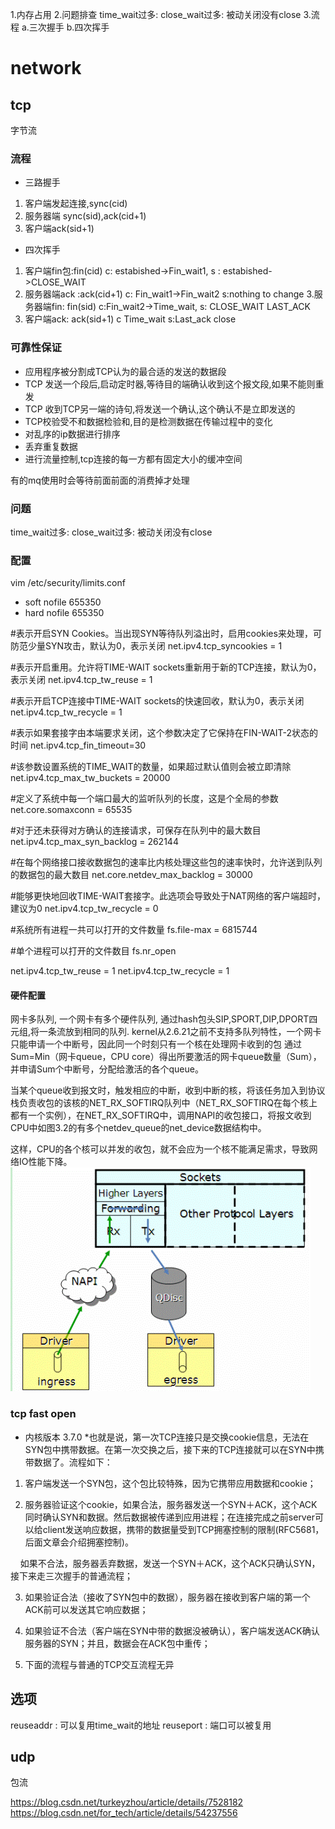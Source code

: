 1.内存占用
2.问题排查
    time_wait过多: 
    close_wait过多: 被动关闭没有close
3.流程
    a.三次握手
    b.四次挥手
# network
## tcp
字节流
### 流程
* 三路握手
1. 客户端发起连接,sync(cid)
2. 服务器端 sync(sid),ack(cid+1)
3. 客户端ack(sid+1)

* 四次挥手
1. 客户端fin包:fin(cid) c: estabished->Fin_wait1, s : estabished->CLOSE_WAIT
2. 服务器端ack :ack(cid+1) c: Fin_wait1->Fin_wait2 s:nothing to change
3.服务器端fin: fin(sid) c:Fin_wait2->Time_wait, s: CLOSE_WAIT LAST_ACK
3. 客户端ack: ack(sid+1) c Time_wait s:Last_ack close

### 可靠性保证
* 应用程序被分割成TCP认为的最合适的发送的数据段
* TCP 发送一个段后,启动定时器,等待目的端确认收到这个报文段,如果不能则重发
* TCP 收到TCP另一端的诗句,将发送一个确认,这个确认不是立即发送的
* TCP校验受不和数据检验和,目的是检测数据在传输过程中的变化
* 对乱序的ip数据进行排序
* 丢弃重复数据
* 进行流量控制,tcp连接的每一方都有固定大小的缓冲空间

有的mq使用时会等待前面前面的消费掉才处理
### 问题
time_wait过多: 
close_wait过多: 被动关闭没有close

### 配置
vim /etc/security/limits.conf

* soft nofile 655350
* hard nofile 655350

#表示开启SYN Cookies。当出现SYN等待队列溢出时，启用cookies来处理，可防范少量SYN攻击，默认为0，表示关闭
net.ipv4.tcp_syncookies = 1

#表示开启重用。允许将TIME-WAIT sockets重新用于新的TCP连接，默认为0，表示关闭
net.ipv4.tcp_tw_reuse = 1

#表示开启TCP连接中TIME-WAIT sockets的快速回收，默认为0，表示关闭
net.ipv4.tcp_tw_recycle = 1

#表示如果套接字由本端要求关闭，这个参数决定了它保持在FIN-WAIT-2状态的时间
net.ipv4.tcp_fin_timeout=30

#该参数设置系统的TIME_WAIT的数量，如果超过默认值则会被立即清除
net.ipv4.tcp_max_tw_buckets = 20000

#定义了系统中每一个端口最大的监听队列的长度，这是个全局的参数
net.core.somaxconn = 65535

#对于还未获得对方确认的连接请求，可保存在队列中的最大数目
net.ipv4.tcp_max_syn_backlog = 262144

#在每个网络接口接收数据包的速率比内核处理这些包的速率快时，允许送到队列的数据包的最大数目
net.core.netdev_max_backlog = 30000

#能够更快地回收TIME-WAIT套接字。此选项会导致处于NAT网络的客户端超时，建议为0
net.ipv4.tcp_tw_recycle = 0

#系统所有进程一共可以打开的文件数量
fs.file-max = 6815744

#单个进程可以打开的文件数目
fs.nr_open

net.ipv4.tcp_tw_reuse = 1
net.ipv4.tcp_tw_recycle = 1

#### 硬件配置
网卡多队列, 一个网卡有多个硬件队列, 通过hash包头SIP,SPORT,DIP,DPORT四元组,将一条流放到相同的队列.
kernel从2.6.21之前不支持多队列特性，一个网卡只能申请一个中断号，因此同一个时刻只有一个核在处理网卡收到的包
通过Sum=Min（网卡queue，CPU core）得出所要激活的网卡queue数量（Sum），并申请Sum个中断号，分配给激活的各个queue。

当某个queue收到报文时，触发相应的中断，收到中断的核，将该任务加入到协议栈负责收包的该核的NET_RX_SOFTIRQ队列中（NET_RX_SOFTIRQ在每个核上都有一个实例），在NET_RX_SOFTIRQ中，调用NAPI的收包接口，将报文收到CPU中如图3.2的有多个netdev_queue的net_device数据结构中。

这样，CPU的各个核可以并发的收包，就不会应为一个核不能满足需求，导致网络IO性能下降。
![](./pic/multi_queue.gif)

### tcp fast open
* 内核版本 3.7.0
*也就是说，第一次TCP连接只是交换cookie信息，无法在SYN包中携带数据。在第一次交换之后，接下来的TCP连接就可以在SYN中携带数据了。流程如下：

1. 客户端发送一个SYN包，这个包比较特殊，因为它携带应用数据和cookie；

2. 服务器验证这个cookie，如果合法，服务器发送一个SYN＋ACK，这个ACK同时确认SYN和数据。然后数据被传递到应用进程；在连接完成之前server可以给client发送响应数据，携带的数据量受到TCP拥塞控制的限制(RFC5681，后面文章会介绍拥塞控制)。

    如果不合法，服务器丢弃数据，发送一个SYN＋ACK，这个ACK只确认SYN，接下来走三次握手的普通流程；

3. 如果验证合法（接收了SYN包中的数据），服务器在接收到客户端的第一个ACK前可以发送其它响应数据；

4. 如果验证不合法（客户端在SYN中带的数据没被确认），客户端发送ACK确认服务器的SYN；并且，数据会在ACK包中重传；

5. 下面的流程与普通的TCP交互流程无异
 
## 选项
reuseaddr : 可以复用time_wait的地址
reuseport : 端口可以被复用
## udp
包流




https://blog.csdn.net/turkeyzhou/article/details/7528182
https://blog.csdn.net/for_tech/article/details/54237556 

